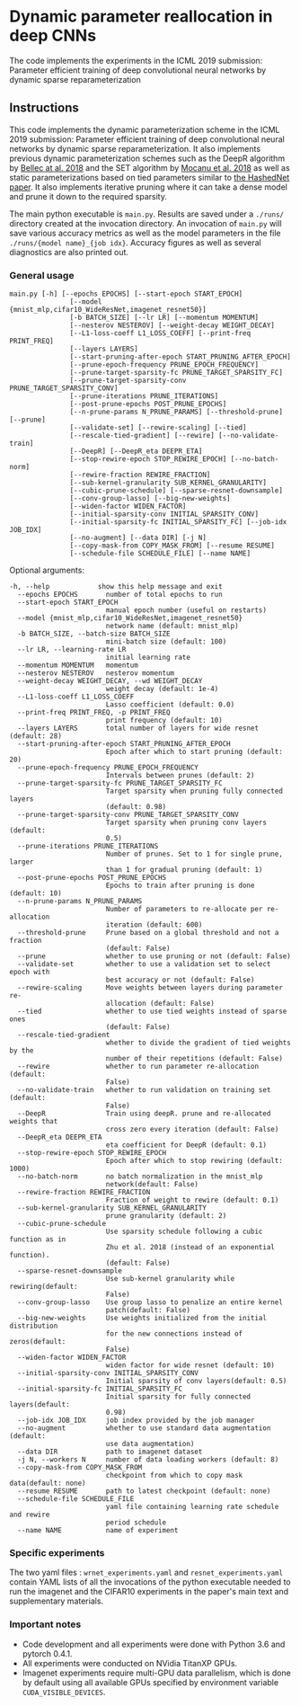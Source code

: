 # Dynamic parameter reallocation in deep CNNs

The code implements the experiments in the ICML 2019 submission: Parameter efficient training of deep convolutional neural networks by dynamic sparse reparameterization


## Instructions
This code implements the dynamic parameterization scheme in the ICML 2019 submission: Parameter efficient training of deep convolutional neural networks by dynamic sparse reparameterization. It also implements previous  dynamic parameterization schemes such as the DeepR algorithm by [Bellec at al. 2018](https://arxiv.org/abs/1711.05136) and the SET algorithm by [Mocanu et  al. 2018](https://www.nature.com/articles/s41467-018-04316-3) as well as static parameterizations based on tied parameters similar to [the HashedNet paper](https://arxiv.org/abs/1504.04788). It also implements iterative pruning where it can take a dense model and prune it down to the required sparsity. 

The main python executable is `main.py`. Results are saved under a `./runs/` directory created at the invocation directory. An invocation of `main.py` will save various accuracy metrics as well as the model parameters in the file `./runs/{model name}_{job idx}`. Accuracy figures as well as several diagnostics are also printed out. 

### General usage
```shell
main.py [-h] [--epochs EPOCHS] [--start-epoch START_EPOCH]
               [--model {mnist_mlp,cifar10_WideResNet,imagenet_resnet50}]
               [-b BATCH_SIZE] [--lr LR] [--momentum MOMENTUM]
               [--nesterov NESTEROV] [--weight-decay WEIGHT_DECAY]
               [--L1-loss-coeff L1_LOSS_COEFF] [--print-freq PRINT_FREQ]
               [--layers LAYERS]
               [--start-pruning-after-epoch START_PRUNING_AFTER_EPOCH]
               [--prune-epoch-frequency PRUNE_EPOCH_FREQUENCY]
               [--prune-target-sparsity-fc PRUNE_TARGET_SPARSITY_FC]
               [--prune-target-sparsity-conv PRUNE_TARGET_SPARSITY_CONV]
               [--prune-iterations PRUNE_ITERATIONS]
               [--post-prune-epochs POST_PRUNE_EPOCHS]
               [--n-prune-params N_PRUNE_PARAMS] [--threshold-prune] [--prune]
               [--validate-set] [--rewire-scaling] [--tied]
               [--rescale-tied-gradient] [--rewire] [--no-validate-train]
               [--DeepR] [--DeepR_eta DEEPR_ETA]
               [--stop-rewire-epoch STOP_REWIRE_EPOCH] [--no-batch-norm]
               [--rewire-fraction REWIRE_FRACTION]
               [--sub-kernel-granularity SUB_KERNEL_GRANULARITY]
               [--cubic-prune-schedule] [--sparse-resnet-downsample]
               [--conv-group-lasso] [--big-new-weights]
               [--widen-factor WIDEN_FACTOR]
               [--initial-sparsity-conv INITIAL_SPARSITY_CONV]
               [--initial-sparsity-fc INITIAL_SPARSITY_FC] [--job-idx JOB_IDX]
               [--no-augment] [--data DIR] [-j N]
               [--copy-mask-from COPY_MASK_FROM] [--resume RESUME]
               [--schedule-file SCHEDULE_FILE] [--name NAME]

```
Optional arguments:
```
-h, --help            show this help message and exit
  --epochs EPOCHS       number of total epochs to run
  --start-epoch START_EPOCH
                        manual epoch number (useful on restarts)
  --model {mnist_mlp,cifar10_WideResNet,imagenet_resnet50}
                        network name (default: mnist_mlp)
  -b BATCH_SIZE, --batch-size BATCH_SIZE
                        mini-batch size (default: 100)
  --lr LR, --learning-rate LR
                        initial learning rate
  --momentum MOMENTUM   momentum
  --nesterov NESTEROV   nesterov momentum
  --weight-decay WEIGHT_DECAY, --wd WEIGHT_DECAY
                        weight decay (default: 1e-4)
  --L1-loss-coeff L1_LOSS_COEFF
                        Lasso coefficient (default: 0.0)
  --print-freq PRINT_FREQ, -p PRINT_FREQ
                        print frequency (default: 10)
  --layers LAYERS       total number of layers for wide resnet (default: 28)
  --start-pruning-after-epoch START_PRUNING_AFTER_EPOCH
                        Epoch after which to start pruning (default: 20)
  --prune-epoch-frequency PRUNE_EPOCH_FREQUENCY
                        Intervals between prunes (default: 2)
  --prune-target-sparsity-fc PRUNE_TARGET_SPARSITY_FC
                        Target sparsity when pruning fully connected layers
                        (default: 0.98)
  --prune-target-sparsity-conv PRUNE_TARGET_SPARSITY_CONV
                        Target sparsity when pruning conv layers (default:
                        0.5)
  --prune-iterations PRUNE_ITERATIONS
                        Number of prunes. Set to 1 for single prune, larger
                        than 1 for gradual pruning (default: 1)
  --post-prune-epochs POST_PRUNE_EPOCHS
                        Epochs to train after pruning is done (default: 10)
  --n-prune-params N_PRUNE_PARAMS
                        Number of parameters to re-allocate per re-allocation
                        iteration (default: 600)
  --threshold-prune     Prune based on a global threshold and not a fraction
                        (default: False)
  --prune               whether to use pruning or not (default: False)
  --validate-set        whether to use a validation set to select epoch with
                        best accuracy or not (default: False)
  --rewire-scaling      Move weights between layers during parameter re-
                        allocation (default: False)
  --tied                whether to use tied weights instead of sparse ones
                        (default: False)
  --rescale-tied-gradient
                        whether to divide the gradient of tied weights by the
                        number of their repetitions (default: False)
  --rewire              whether to run parameter re-allocation (default:
                        False)
  --no-validate-train   whether to run validation on training set (default:
                        False)
  --DeepR               Train using deepR. prune and re-allocated weights that
                        cross zero every iteration (default: False)
  --DeepR_eta DEEPR_ETA
                        eta coefficient for DeepR (default: 0.1)
  --stop-rewire-epoch STOP_REWIRE_EPOCH
                        Epoch after which to stop rewiring (default: 1000)
  --no-batch-norm       no batch normalization in the mnist_mlp
                        network(default: False)
  --rewire-fraction REWIRE_FRACTION
                        Fraction of weight to rewire (default: 0.1)
  --sub-kernel-granularity SUB_KERNEL_GRANULARITY
                        prune granularity (default: 2)
  --cubic-prune-schedule
                        Use sparsity schedule following a cubic function as in
                        Zhu et al. 2018 (instead of an exponential function).
                        (default: False)
  --sparse-resnet-downsample
                        Use sub-kernel granularity while rewiring(default:
                        False)
  --conv-group-lasso    Use group lasso to penalize an entire kernel
                        patch(default: False)
  --big-new-weights     Use weights initialized from the initial distribution
                        for the new connections instead of zeros(default:
                        False)
  --widen-factor WIDEN_FACTOR
                        widen factor for wide resnet (default: 10)
  --initial-sparsity-conv INITIAL_SPARSITY_CONV
                        Initial sparsity of conv layers(default: 0.5)
  --initial-sparsity-fc INITIAL_SPARSITY_FC
                        Initial sparsity for fully connected layers(default:
                        0.98)
  --job-idx JOB_IDX     job index provided by the job manager
  --no-augment          whether to use standard data augmentation (default:
                        use data augmentation)
  --data DIR            path to imagenet dataset
  -j N, --workers N     number of data loading workers (default: 8)
  --copy-mask-from COPY_MASK_FROM
                        checkpoint from which to copy mask data(default: none)
  --resume RESUME       path to latest checkpoint (default: none)
  --schedule-file SCHEDULE_FILE
                        yaml file containing learning rate schedule and rewire
                        period schedule
  --name NAME           name of experiment

```

### Specific experiments

The two yaml files : `wrnet_experiments.yaml` and `resnet_experiments.yaml` contain YAML lists of all the invocations of the python executable needed to run the imagenet and the CIFAR10 experiments in the paper's main text and supplementary materials. 

### Important notes

- Code development and all experiments were done with Python 3.6 and pytorch 0.4.1. 
- All experiments were conducted on NVidia TitanXP GPUs.
- Imagenet experiments require multi-GPU data parallelism, which is done by default using all available GPUs specified by environment variable `CUDA_VISIBLE_DEVICES`.